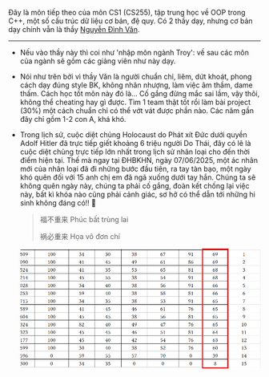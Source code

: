 Đây là môn tiếp theo của môn CS1 (CS255), tập trung học về OOP trong C++, một số cấu trúc dữ liệu cơ bản, đệ quy. Có 2 thầy dạy, nhưng cơ bản dạy chính vẫn là thầy [Nguyễn Đình Văn][link].

---

- Nếu vào thầy này thì coi như 'nhập môn ngành Troy': về sau các môn của ngành sẽ gồm các giảng viên như này dạy.

- Nói như trên bởi vì thầy Văn là người chuẩn chỉ, liêm, dứt khoát, phong cách dạy đúng style BK, không nhân nhượng, làm việc âm thầm, dame thấm. Cách học tốt môn này đó là... Cố gắng đừng mắc sai lầm, vậy thôi, không thể cheating hay gì được. Tìm 1 team thật tốt rồi làm bài project (30%) một cách chuẩn chỉ có thể vớt vát được phần nào. Các năm gần đây chỉ gồm 1-2 con A, khá khó. 

- Trong lịch sử, cuộc diệt chủng Holocaust do Phát xít Đức dưới quyền Adolf Hitler đã trực tiếp giết khoảng 6 triệu người Do Thái, đây có lẽ là cuộc diệt chủng trực tiếp lớn nhất trong lịch sử nhân loại cho đến thời điểm hiện tại. Thế mà ngay tại ĐHBKHN, ngày 07/06/2025, một ác nhân mới của nhân loại đã đi những bước đầu tiên, ra tay tàn bạo, một ngày khó quên đối với 15 anh chị em đã ngã xuống dưới tay hắn. Chúng ta sẽ không quên ngày này, chúng ta phải cố gắng, đoàn kết chống lại việc này, bất kì khóa nào cũng phải cảnh giác, sơ hở có thể dẫn tới những hi sinh không đáng có!! 🤺
  
  > 福不重来
  > Phúc bất trùng lai
  > 
  > 祸必重来
  > Họa vô đơn chí
  
  ![image2.png](../the%20reason,%20for%20you%20-%20me%20-%20us,%20future%20trojans%20204d9622fa1980d39d31c68f0bdb5fa0/image2.png)

[link]: https://fed.hust.edu.vn/vi/bo-mon/giang-vien-dac-biet/danh-sach-can-bo-293941.html

